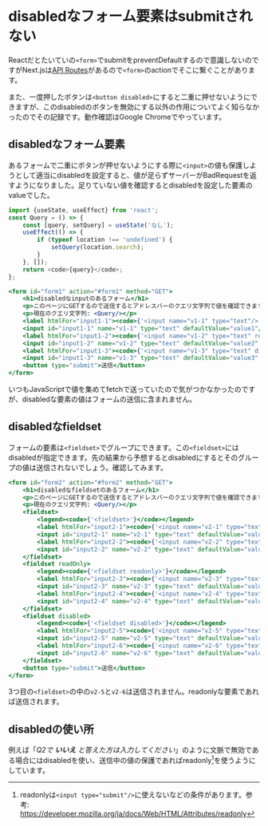 # disabledなフォーム要素はsubmitされない

Reactだとたいていの`<form>`でsubmitをpreventDefaultするので意識しないのですがNext.jsは[API Routes](https://nextjs.org/docs/api-routes/introduction)があるので`<form>`のactionでそこに繋ぐことがあります。

また、一度押したボタンは`<button disabled>`にすると二重に押せないようにできますが、このdisabledのボタンを無効にする以外の作用についてよく知らなかったのでその記録です。動作確認はGoogle Chromeでやっています。

## disabledなフォーム要素

あるフォームで二重にボタンが押せないようにする際に`<input>`の値も保護しようとして適当にdisabledを設定すると、値が足らずサーバーがBadRequestを返すようになりました。足りていない値を確認するとdisabledを設定した要素のvalueでした。

```js (import)
import {useState, useEffect} from 'react';
const Query = () => {
    const [query, setQuery] = useState('なし');
    useEffect(() => {
        if (typeof location !== 'undefined') {
            setQuery(location.search);
        }
    }, []);
    return <code>{query}</code>;
};
```

```jsx (include)
<form id="form1" action="#form1" method="GET">
    <h1>disabledなinputのあるフォーム</h1>
    <p>このページにGETするので送信するとアドレスバーのクエリ文字列で値を確認できます。おそらく<code>{'?input1=value1&input2=value2'}</code>になるはずです。</p>
    <p>現在のクエリ文字列: <Query/></p>
    <label htmlFor="input1-1"><code>{'<input name="v1-1" type="text"/>'}</code></label>
    <input id="input1-1" name="v1-1" type="text" defaultValue="value1"/>
    <label htmlFor="input1-2"><code>{'<input name="v1-2" type="text" readonly/>'}</code></label>
    <input id="input1-2" name="v1-2" type="text" defaultValue="value2" readOnly/>
    <label htmlFor="input1-3"><code>{'<input name="v1-3" type="text" disabled/>'}</code></label>
    <input id="input1-3" name="v1-3" type="text" defaultValue="value3" disabled/>
    <button type="submit">送信</button>
</form>
```

いつもJavaScriptで値を集めてfetchで送っていたので気がつかなかったのですが、disabledな要素の値はフォームの送信に含まれません。

## disabledなfieldset

フォームの要素は`<fieldset>`でグループにできます。この`<fieldset>`にはdisabledが指定できます。先の結果から予想するとdisabledにするとそのグループの値は送信されないでしょう。確認してみます。

```jsx (include)
<form id="form2" action="#form2" method="GET">
    <h1>disabledなfieldsetのあるフォーム</h1>
    <p>このページにGETするので送信するとアドレスバーのクエリ文字列で値を確認できます。</p>
    <p>現在のクエリ文字列: <Query/></p>
    <fieldset>
        <legend><code>{'<fieldset>'}</code></legend>
        <label htmlFor="input2-1"><code>{'<input name="v2-1" type="text"/>'}</code></label>
        <input id="input2-1" name="v2-1" type="text" defaultValue="value1"/>
        <label htmlFor="input2-2"><code>{'<input name="v2-2" type="text"/>'}</code></label>
        <input id="input2-2" name="v2-2" type="text" defaultValue="value2"/>
    </fieldset>
    <fieldset readOnly>
        <legend><code>{'<fieldset readonly>'}</code></legend>
        <label htmlFor="input2-3"><code>{'<input name="v2-3" type="text"/>'}</code></label>
        <input id="input2-3" name="v2-3" type="text" defaultValue="value3"/>
        <label htmlFor="input2-4"><code>{'<input name="v2-4" type="text"/>'}</code></label>
        <input id="input2-4" name="v2-4" type="text" defaultValue="value4"/>
    </fieldset>
    <fieldset disabled>
        <legend><code>{'<fieldset disabled>'}</code></legend>
        <label htmlFor="input2-5"><code>{'<input name="v2-5" type="text"/>'}</code></label>
        <input id="input2-5" name="v2-5" type="text" defaultValue="value5"/>
        <label htmlFor="input2-6"><code>{'<input name="v2-6" type="text"/>'}</code></label>
        <input id="input2-6" name="v2-6" type="text" defaultValue="value6"/>
    </fieldset>
    <button type="submit">送信</button>
</form>
```

3つ目の`<fieldset>`の中の`v2-5`と`v2-6`は送信されません。readonlyな要素であれば送信されます。

## disabledの使い所

例えば「*Q2で **いいえ** と答えた方は入力してください*」のように文脈で無効である場合にはdisabledを使い、送信中の値の保護であればreadonly[^1]を使うようにしています。

[^1]: readonlyは`<input type="submit"/>`に使えないなどの条件があります。参考: https://developer.mozilla.org/ja/docs/Web/HTML/Attributes/readonly